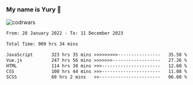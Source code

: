### My name is Yury 👋 
![codrwars](https://www.codewars.com/users/litury/badges/micro) 


<!--START_SECTION:waka-->

```txt
From: 28 January 2022 - To: 11 December 2023

Total Time: 909 hrs 34 mins

JavaScript       323 hrs 35 mins >>>>>>>>>----------------   35.58 %
Vue.js           247 hrs 56 mins >>>>>>>------------------   27.26 %
HTML             114 hrs 38 mins >>>----------------------   12.60 %
CSS              100 hrs 44 mins >>>----------------------   11.08 %
SCSS             60 hrs 2 mins   >>-----------------------   06.60 %
```

<!--END_SECTION:waka-->

